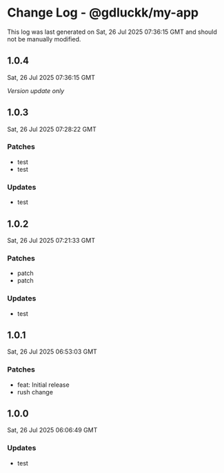 # Change Log - @gdluckk/my-app

This log was last generated on Sat, 26 Jul 2025 07:36:15 GMT and should not be manually modified.

## 1.0.4
Sat, 26 Jul 2025 07:36:15 GMT

_Version update only_

## 1.0.3
Sat, 26 Jul 2025 07:28:22 GMT

### Patches

- test
- test

### Updates

- test

## 1.0.2
Sat, 26 Jul 2025 07:21:33 GMT

### Patches

- patch
- patch

### Updates

- test

## 1.0.1
Sat, 26 Jul 2025 06:53:03 GMT

### Patches

- feat: Initial release
- rush change

## 1.0.0
Sat, 26 Jul 2025 06:06:49 GMT

### Updates

- test

